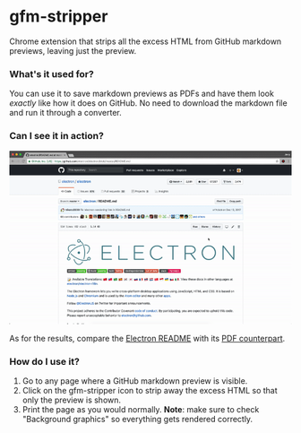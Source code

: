 # gfm-stripper
Chrome extension that strips all the excess HTML from GitHub markdown previews, leaving just the preview.

### What's it used for?
You can use it to save markdown previews as PDFs and have them look _exactly_ like how it does on GitHub. No need to download the markdown file and run it through a converter.

### Can I see it in action?
![](demo.gif)

As for the results, compare the [Electron README](https://github.com/electron/electron/blob/master/README.md) with its [PDF counterpart](example-readme.pdf).

### How do I use it?
1. Go to any page where a GitHub markdown preview is visible.
2. Click on the gfm-stripper icon to strip away the excess HTML so that only the preview is shown.
3. Print the page as you would normally. __Note__: make sure to check "Background graphics" so everything gets rendered correctly.